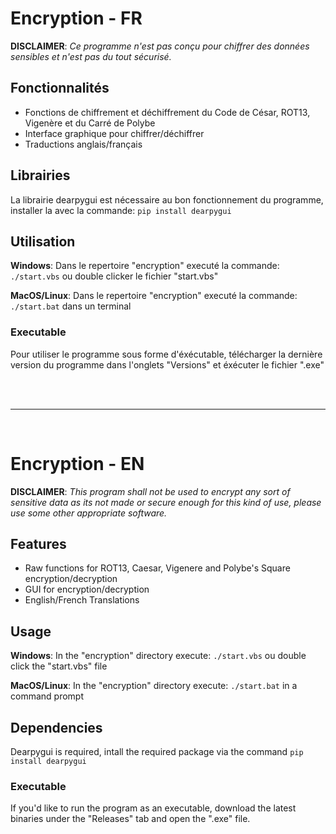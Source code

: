 # Encryption - FR

**DISCLAIMER**: *Ce programme n'est pas conçu pour chiffrer des données sensibles et n'est pas du tout sécurisé.*

## Fonctionnalités

- Fonctions de chiffrement et déchiffrement du Code de César, ROT13, Vigenère et du Carré de Polybe
- Interface graphique pour chiffrer/déchiffrer
- Traductions anglais/français


## Librairies

La librairie dearpygui est nécessaire au bon fonctionnement du programme, installer la avec la commande: `pip install dearpygui` 

## Utilisation

**Windows**:
Dans le repertoire "encryption" executé la commande: `./start.vbs` ou double clicker le fichier "start.vbs"

**MacOS/Linux**:
Dans le repertoire "encryption" executé la commande: `./start.bat` dans un terminal

### Executable

Pour utiliser le programme sous forme d'éxécutable, télécharger la dernière version du programme dans l'onglets "Versions" et éxécuter le fichier ".exe"

<br><br>
<hr>
<br>

# Encryption - EN

**DISCLAIMER**: *This program shall not be used to encrypt any sort of sensitive data as its not made or secure enough for this kind of use, please use some other appropriate software.*

## Features

- Raw functions for ROT13, Caesar, Vigenere and Polybe's Square encryption/decryption
- GUI for encryption/decryption
- English/French Translations

## Usage

**Windows**:
In the "encryption" directory execute: `./start.vbs` ou double click the "start.vbs" file

**MacOS/Linux**:
In the "encryption" directory execute: `./start.bat` in a command prompt


## Dependencies

Dearpygui is required, intall the required package via the command `pip install dearpygui`

### Executable

If you'd like to run the program as an executable, download the latest binaries under the "Releases" tab and open the ".exe" file.